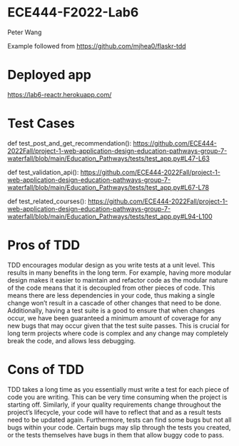 # ECE444-F2022-Lab6
Peter Wang

Example followed from https://github.com/mjhea0/flaskr-tdd 

# Deployed app
https://lab6-reactr.herokuapp.com/

# Test Cases
def test_post_and_get_recommendation():
https://github.com/ECE444-2022Fall/project-1-web-application-design-education-pathways-group-7-waterfall/blob/main/Education_Pathways/tests/test_app.py#L47-L63

def test_validation_api():
https://github.com/ECE444-2022Fall/project-1-web-application-design-education-pathways-group-7-waterfall/blob/main/Education_Pathways/tests/test_app.py#L67-L78

def test_related_courses():
https://github.com/ECE444-2022Fall/project-1-web-application-design-education-pathways-group-7-waterfall/blob/main/Education_Pathways/tests/test_app.py#L94-L100

# Pros of TDD
TDD encourages modular design as you write tests at a unit level. This results in many benefits in the long term. For example, having more modular design makes it easier to maintain and refactor code as the modular nature of the code means that it is decoupled from other pieces of code. This means there are less dependencies in your code, thus making a single change won’t result in a cascade of other changes that need to be done. Additionally, having a test suite is a good to ensure that when changes occur, we have been guaranteed a minimum amount of coverage for any new bugs that may occur given that the test suite passes. This is crucial for long term projects where code is complex and any change may completely break the code, and allows less debugging.
# Cons of TDD
TDD takes a long time as you essentially must write a test for each piece of code you are writing. This can be very time consuming when the project is starting off. Similarly, if your quality requirements change throughout the project’s lifecycle, your code will have to reflect that and as a result tests need to be updated again. Furthermore, tests can find some bugs but not all bugs within your code. Certain bugs may slip through the tests you created, or the tests themselves have bugs in them that allow buggy code to pass. 
